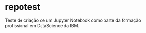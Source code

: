 # repotest
Teste de criação de um Jupyter Notebook como parte da formação profissional em DataScience da IBM.
